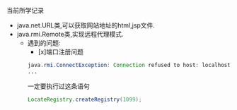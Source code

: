 当前所学记录  
* java.net.URL类,可以获取网站地址的html,jsp文件.  
* java.rmi.Remote类,实现远程代理模式.  
  * 遇到的问题:  
    - [x]端口注册问题
    ```java
    java.rmi.ConnectException: Connection refused to host: localhost; nested exception is: 
    ...
    ```
      一定要执行过这条语句
    ```java
    LocateRegistry.createRegistry(1099);
    ```
